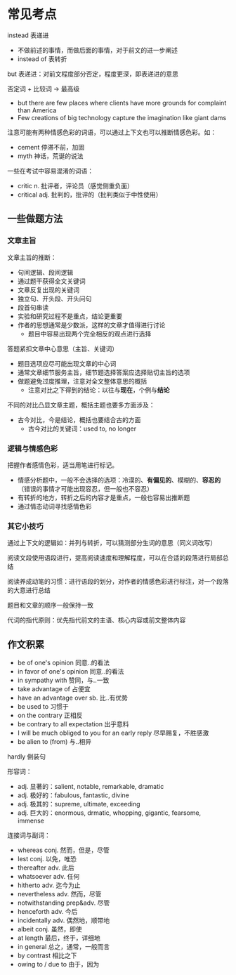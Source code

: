 # 常见考点

instead 表递进

- 不做前述的事情，而做后面的事情，对于前文的进一步阐述
- instead of 表转折

but 表递进：对前文程度部分否定，程度更深，即表递进的意思

否定词 + 比较词 -> 最高级

- but there are few places where clients have more grounds for complaint than America
- Few creations of big technology capture the imagination like giant dams

注意可能有两种情感色彩的词语，可以通过上下文也可以推断情感色彩。如：

- cement 停滞不前，加固
- myth 神话，荒诞的说法

一些在考试中容易混淆的词语：

- critic n. 批评者，评论员（感觉侧重负面）
- critical adj. 批判的，批评的（批判类似于中性使用）

## 一些做题方法

### 文章主旨

文章主旨的推断：

- 句间逻辑、段间逻辑
- 通过题干获得全文关键词
- 文章反复出现的关键词
- 独立句、开头段、开头问句
- 段首句串读
- 实验和研究过程不是重点，结论更重要
- 作者的思想通常是少数派，这样的文章才值得进行讨论
  - 题目中容易出现两个完全相反的观点进行选择

答题紧扣文章中心意思（主旨、关键词）

- 题目选项应尽可能出现文章的中心词
- 通常文章细节服务主旨，细节题选择答案应选择贴切主旨的选项
- 做题避免过度推理，注意对全文整体意思的概括
  - 注意对比之下得到的结论：以往与**现在**，个例与**结论**

不同的对比凸显文章主题，概括主题也要多方面涉及：

- 古今对比，今是结论，概括也要结合古的方面
  - 古今对比的关键词：used to, no longer

### 逻辑与情感色彩

把握作者感情色彩，适当用笔进行标记。

- 情感分析题中，一般不会选择的选项：冷漠的、**有偏见的**、模糊的、**容忍的**（错误的事情才可能出现容忍，但一般也不容忍）
- 有转折的地方，转折之后的内容才是重点，一般也容易出推断题
- 通过情态动词寻找感情色彩

### 其它小技巧

通过上下文的逻辑如：并列与转折，可以猜测部分生词的意思（同义词改写）

阅读文段使用语段进行，提高阅读速度和理解程度，可以在合适的段落进行局部总结

阅读养成动笔的习惯：进行语段的划分，对作者的情感色彩进行标注，对一个段落的大意进行总结

题目和文章的顺序一般保持一致

代词的指代原则：优先指代前文的主语、核心内容或前文整体内容

## 作文积累

- be of one's opinion 同意..的看法
- in favor of one's opinion 同意..的看法
- in sympathy with 赞同，与..一致
- take advantage of 占便宜
- have an advantage over sb. 比..有优势
- be used to 习惯于
- on the contrary 正相反
- be contrary to all expectation 出乎意料
- I will be much obliged to you for an early reply 尽早赐复，不胜感激
- be alien to (from) 与..相异

hardly 倒装句

形容词：

- adj. 显著的：salient, notable, remarkable, dramatic
- adj. 极好的：fabulous, fantastic, divine
- adj. 极其的：supreme, ultimate, exceeding
- adj. 巨大的：enormous, drmatic, whopping, gigantic, fearsome, immense

连接词与副词：

- whereas conj. 然而，但是，尽管
- lest conj. 以免，唯恐
- thereafter adv. 此后
- whatsoever adv. 任何
- hitherto adv. 迄今为止
- nevertheless adv. 然而，尽管
- notwithstanding prep&adv. 尽管
- henceforth adv. 今后
- incidentally adv. 偶然地，顺带地
- albeit conj. 虽然，即使
- at length 最后，终于，详细地
- in general 总之，通常，一般而言
- by contrast 相比之下
- owing to / due to 由于，因为
